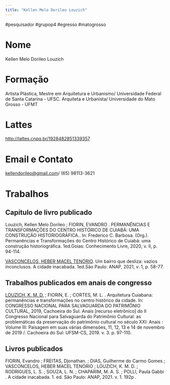 ```yaml
---
title: "Kellen Melo Dorileo Louzich"
---
```


#pesquisador #grupop4 #egresso #matogrosso

# Nome
Kellen Melo Dorileo Louzich
# Formação
Artista Plástica, Mestre em Arquitetura e Urbanismo/ Universidade Federal de Santa Catarina - UFSC. Arquiteta e Urbanista/ Universidade do Mato Grosso - UFMT
# Lattes
http://lattes.cnpq.br/1928482851339357
# Email e Contato
[kellendorileo@gmail.com](mailto:kellendorileo@gmail.com)/ (65) 98113-3621
# Trabalhos

## Capítulo de livro publicado

Louzich, Kellen Melo Dorileo ; FIORIN, EVANDRO . PERMANÊNCIAS E TRANSFORMAÇÕES DO CENTRO HISTÓRICO DE CUIABÁ: UMA CONSTRUÇÃO HISTORIOGRÁFICA.. In: Frederico C. Barbosa. (Org.). Permanências e Transformações do Centro Histórico de Cuiabá: uma construção historiográfica. 1ed.Goias: Conhecimento Livre, 2020, v. II, p. 94-114.

  

[VASCONCELOS, HEBER MACEL TENÓRIO](http://lattes.cnpq.br/1290805936456727). Um bairro que desliza: vazios inconclusos. A cidade inacabada. 1ed.São Paulo: ANAP, 2021, v. 1, p. 58-77.

  

## Trabalhos publicados em anais de congresso

[LOUZICH, K. M. D.](http://lattes.cnpq.br/1928482851339357) ; FIORIN, E. ; CORTES, M. L. . Arquitetura Cuiabana: permanências e transformações no centro histórico da cidade. In: CONGRESSO NACIONAL PARA SALVAGUARDA DO PATRIMÔNIO CULTURAL, 2019, Cachoeira do Sul. Anais [recurso eletrônico] do II Congresso Nacional para Salvaguarda do Patrimônio Cultural: as problemáticas da preservação do patrimônio cultural no século XXI: Anais : Volume III: Paisagem em suas várias dimensões, 11, 12, 13 e 14 de novembro de 2019 /. Cachoeira do Sul: UFSM-CS, 2019. v. 3. p. 97-110.

  

## Livros publicados

FIORIN, Evandro ; FREITAS, Djonathan. ; DIAS, Guilherme do Carmo Gomes ; VASCONCELOS, HEBER MACEL TENÓRIO ; LOUZICH, K. M. D. ; RODRIGUES, L. S. ; SOUZA, L. N. ; CHAPARIM, M. A. S. ; POLLI, Paula Gabbi . A cidade inacabada. 1. ed. São Paulo: ANAP, 2021. v. 1. 192p .
